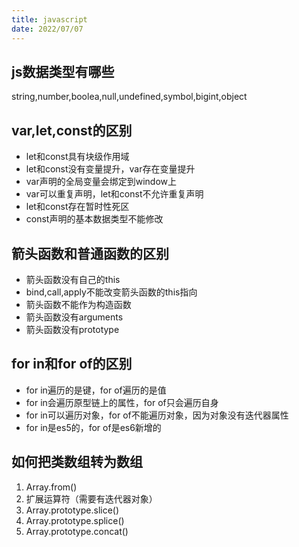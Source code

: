 ```yaml
---
title: javascript
date: 2022/07/07
---
```


## js数据类型有哪些
string,number,boolea,null,undefined,symbol,bigint,object

## var,let,const的区别
- let和const具有块级作用域
- let和const没有变量提升，var存在变量提升
- var声明的全局变量会绑定到window上
- var可以重复声明，let和const不允许重复声明
- let和const存在暂时性死区
- const声明的基本数据类型不能修改

## 箭头函数和普通函数的区别
- 箭头函数没有自己的this
- bind,call,apply不能改变箭头函数的this指向
- 箭头函数不能作为构造函数
- 箭头函数没有arguments
- 箭头函数没有prototype

## for in和for of的区别
- for in遍历的是键，for of遍历的是值
- for in会遍历原型链上的属性，for of只会遍历自身
- for in可以遍历对象，for of不能遍历对象，因为对象没有迭代器属性
- for in是es5的，for of是es6新增的

## 如何把类数组转为数组
1. Array.from()
2. 扩展运算符（需要有迭代器对象）
3. Array.prototype.slice()
4. Array.prototype.splice()
5. Array.prototype.concat()